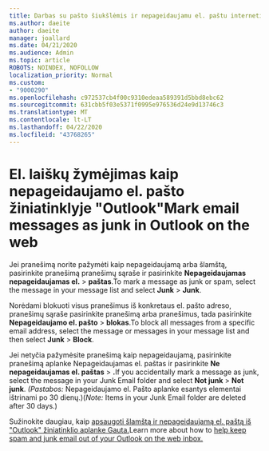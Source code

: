 ```yaml
---
title: Darbas su pašto šiukšlėmis ir nepageidaujamu el. paštu internetinėje "Outlook"
ms.author: daeite
author: daeite
manager: joallard
ms.date: 04/21/2020
ms.audience: Admin
ms.topic: article
ROBOTS: NOINDEX, NOFOLLOW
localization_priority: Normal
ms.custom:
- "9000290"
ms.openlocfilehash: c972537cb4f00c9310edeaa589391d5bbd8ebc62
ms.sourcegitcommit: 631cbb5f03e5371f0995e976536d24e9d13746c3
ms.translationtype: MT
ms.contentlocale: lt-LT
ms.lasthandoff: 04/22/2020
ms.locfileid: "43768265"
---
```

# <a name="mark-email-messages-as-junk-in-outlook-on-the-web"></a><span data-ttu-id="5d236-102">El. laiškų žymėjimas kaip nepageidaujamo el. pašto žiniatinklyje "Outlook"</span><span class="sxs-lookup"><span data-stu-id="5d236-102">Mark email messages as junk in Outlook on the web</span></span>

<span data-ttu-id="5d236-103">Jei pranešimą norite pažymėti kaip nepageidaujamą arba šlamštą, pasirinkite pranešimą pranešimų sąraše ir pasirinkite **Nepageidaujamas nepageidaujamas el.** > **paštas**.</span><span class="sxs-lookup"><span data-stu-id="5d236-103">To mark a message as junk or spam, select the message in your message list and select **Junk** > **Junk**.</span></span>

<span data-ttu-id="5d236-104">Norėdami blokuoti visus pranešimus iš konkretaus el. pašto adreso, pranešimų sąraše pasirinkite pranešimą arba pranešimus, tada pasirinkite **Nepageidaujamo el. pašto** > **blokas**.</span><span class="sxs-lookup"><span data-stu-id="5d236-104">To block all messages from a specific email address, select the message or messages in your message list and then select **Junk** > **Block**.</span></span>

<span data-ttu-id="5d236-105">Jei netyčia pažymėsite pranešimą kaip nepageidaujamą, pasirinkite pranešimą aplanke Nepageidaujamas el. paštas ir pasirinkite **Ne nepageidaujamas el. paštas** > **.**</span><span class="sxs-lookup"><span data-stu-id="5d236-105">If you accidentally mark a message as junk, select the message in your Junk Email folder and select **Not junk** > **Not junk**.</span></span> <span data-ttu-id="5d236-106">*(Pastabos:* Nepageidaujamo el. Pašto aplanke esantys elementai ištrinami po 30 dienų.)</span><span class="sxs-lookup"><span data-stu-id="5d236-106">(*Note:* Items in your Junk Email folder are deleted after 30 days.)</span></span>

<span data-ttu-id="5d236-107">Sužinokite daugiau, kaip [apsaugoti šlamštą ir nepageidaujamą el. paštą iš "Outlook" žiniatinklio aplanke Gauta.](https://support.office.com/article/db786e79-54e2-40cc-904f-d89d57b7f41d)</span><span class="sxs-lookup"><span data-stu-id="5d236-107">Learn more about how to [help keep spam and junk email out of your Outlook on the web inbox.](https://support.office.com/article/db786e79-54e2-40cc-904f-d89d57b7f41d)</span></span>